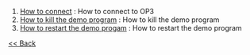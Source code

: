  1. [How to connect](OP3-How-to-connect.md) : How to connect to OP3  
 2. [How to kill the demo program](OP3-How-to-kill-the-demo-program.md) : How to kill the demo program  
 3. [How to restart the demo progam](OP3-How-to-restart-the-demo-program.md) : How to restart the demo program  


[&lt;&lt; Back](OP3-User's-Guide.md)
